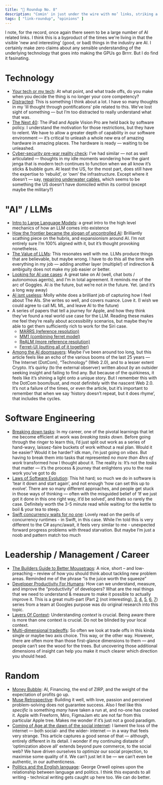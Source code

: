 ```yaml
---
title: "🔗 Roundup No. 8"
description: "Comin' in just under the wire with mo’ links, striking a reflective tone"
tags: [ "link-roundup", "opinions" ]
---
```

I note, for the record, once again there seem to be a large number of AI related links. I think this is a byproduct of the times we're living in that the visible 'new and interesting' (good, or bad) things in the industry are AI. I certainly make zero claims about any sensible understanding of the underlying technology that goes into making the GPUs go Brrrr. But I do find it fasinating.

# Technology
- [Your tech or my tech](https://berthub.eu/articles/posts/your-tech-my-tech/): At what point, and what trade offs, do you make when you decide the thing is no longer your core competency?
- [Distracted](https://lmnt.me/blog/distracted.html): This is something I think about a lot. I have so many thoughts in my ‘ill thought through pontifications’ pile related to this. We’ve lost sight of something — but I’m too distracted to really understand what that was.
- [The Next 40](https://furbo.org/2024/01/29/the-next-40/): The iPad and Apple Vision Pro are held back by software policy. I understand the motivation for those restrictions, but they have to relent. We have to allow a greater depth of capability in our software environment — it’s critical to unleash a whole new era of amazing hardware in amazing places. The hardware is ready — waiting to be unleashed.
- [Cyber-security pre-war reality check](https://berthub.eu/articles/posts/cyber-security-pre-war-reality-check/): I’ve had similar — not as well articulated — thoughts in my idle moments wondering how the giant jenga that is modern tech continues to function when we all know it’s sticks & bubble gum. At least the US, for the most part, does still have the expertise to ‘rebuild’, or ‘own’ the infrastructure. Except where it doesn’t — say, [repairing underwater cables](https://www.theverge.com/c/24070570/internet-cables-undersea-deep-repair-ships), which seems to be something the US doesn’t have domiciled within its control (except maybe the military?)

# "AI" / LLMs
- [Intro to Large Language Models](https://m.youtube.com/watch?v=zjkBMFhNj_g): a great intro to the high level mechanics of how an LLM comes into existence
- [How the frontier became the slogan of uncontrolled AI](https://www.schneier.com/blog/archives/2024/02/how-the-frontier-became-the-slogan-of-uncontrolled-ai.html): Brilliantly scathing piece on the hubris, and expansionism around AI. I’m not entirely sure I’m 100% aligned with it, but it’s thought provoking nonetheless.
- [The Value of LLMs](https://bsky.app/profile/martin.kleppmann.com/post/3kquvol6s5b2a): This resonates well with me. LLMs produce things that are believable, but maybe wrong. I have to do this all the time with everything in my job — adding another layer (multiple!) of indirection & ambiguity does not make my job easier _or_ better.
- [Looking for AI use cases](https://www.ben-evans.com/benedictevans/2024/4/19/looking-for-ai-use-cases): A great take on AI (well, chat bots / autonomous agents), and I’m in total agreement. It reminds me of the arc of Goggles. AI *is* the future, but we’re not *in* the future. Yet. (and it’s  a long way away)
- [AI isnt useless](https://www.citationneeded.news/ai-isnt-useless/): Molly white does a brilliant job of capturing how I feel about The AIs. She writes so well, and covers nuance. Love it. (I wish we could agree to call ML ML, and leave AI to the future)
- A series of papers that tell a journey for Apple, and how they think they’ve found a real world use case for the LLM. Reading these makes me feel they’re really about accessibility scenarios, but maybe they’re able to get them sufficiently rich to work for the Siri case.
  - [MARRS (reference resolution)](https://arxiv.org/abs/2311.01650v1)
  - [MM1 (combining ferret model)](https://arxiv.org/abs/2403.09611v3)
  - [ReALM (more reference resolution)](https://arxiv.org/abs/2403.20329v1P)
  - [Ferret-UI (putting all of it together)](https://arxiv.org/abs/2404.05719v1)
- [Among the AI doomsayers](https://www.newyorker.com/magazine/2024/03/18/among-the-ai-doomsayers): Maybe I’ve been around too long, but this article feels like an echo of the various booms of the last 25 years — The Internet (DotCom), “Technology” (Web 2.0), and to a lesser extent Crypto. It’s quirky (to the external observer) written about _by_ an outsider seeking insight and failing to find any. But because of the quirkiness, it feels like it’s shining a light onto a unique story. But I remember this with the DotCom boom/bust, and most definitely with the nascent Web 2.0. It’s not a failure of the times, or even the article, but it’s important to remember that when we say ‘history doesn’t repeat, but it does rhyme’, that includes the cycles.

# Software Engineering
- [Breaking down tasks](https://jacobian.org/2024/mar/11/breaking-down-tasks/): In my career, one of the pivotal learnings that let me become efficient at work was _breaking tasks down_. Before going through the ringer to learn this, I’d just split out work as a series of hand-wavy, laissez-faire buckets of work without a real plan. Would it be easier? Would it be harder? idk man, i’m just going on _vibes_. But having to break them into tasks that represented _no more than 4hrs of work_ transformed how I thought about it. The reality is: It’s not the *tasks* that matter — it’s the process & journey that enlightens you to the real work you’ve got to do
- [Laws of Software Evolution](https://two-wrongs.com/laws-of-software-evolution): This hit hard; so much we do in software is ‘tear it down and start again’, and not enough ‘how can set this up to evolve’. There are so many different approaches, and people get stuck in those ways of thinking — often with the misguided belief of ‘If we just got it done in this one right way, it’d be solved’, and thats so rarely the case. Definitely worth the 3-5 minute read while waiting for the kettle to boil & your tea to steep.
- [Swift concurrency waits for no one](https://saagarjha.com/blog/2023/12/22/swift-concurrency-waits-for-no-one/): Lovely read on the perils of concurrency runtimes - in Swift, in this case. While I’m told this is very different to the C# async/await, it feels very similar to me - unexpected forward progress problems with thread starvation. But maybe I’m just a noob and pattern match too much

# Leadership / Management / Career
- [The Builders Guide to Better Mousetraps](https://brooker.co.za/blog/2024/03/04/mousetrap.html): A nice, short – and low-preaching – review of how you should think about tackling new problem areas. Reminded me of the phrase “is the juice worth the squeeze”
- [Developer Productivity For Humans](https://www.computer.org/csdl/magazine/so/2023/01/09994260/1JgvStCbvcQ): How can we understand, measure, and improve the “productivity” of developers? What are the real things that we need to understand & measure to make it possible to actually improve it. This is a great multi-part (Part [2](https://ieeexplore.ieee.org/document/10043615) (not interesting), [3](https://ieeexplore.ieee.org/document/10109339), [4](https://ieeexplore.ieee.org/document/10176199), [5](https://ieeexplore.ieee.org/document/10273824), [6](https://www.computer.org/csdl/magazine/so/2023/06/10339107/1SwMIXXv6Y8), [7](https://ieeexplore.ieee.org/document/10372494/references)) series from a team at Googles purpose was do original research into this topic.
- [Layers Of Context](https://lethain.com/layers-of-context/): Understanding _context_ is crucial. Being aware there is more than one context is crucial. Do not be blinded by your local context.
- [Multi-dimensional tradeoffs](https://lethain.com/multi-dimensional-tradeoffs/): So often we look at trade offs in this kinda single or maybe two axis choice. This way, or the other way. However, there are often more than those first-glance dimensions to them — and people can’t see the wood for the trees. But uncovering those additional dimensions of insight can help you make it much clearer which direction you should head.

# Random
- [Money Bubble](https://www.tbray.org/ongoing/When/202x/2024/02/25/Money-AI-Bubble): AI, Financing, the end of ZIRP, and the weight of the expectation of profits go up.
- [Muse Retrospective](https://adamwiggins.com/muse-retrospective/): Building it well, with love, passion and perceived problem-solving does not guarantee success. Also I feel like this *specific* is something *many* have taken a run at, and no-one has cracked it. Apple with Freeform, Miro, FigmaJam etc are not far from this particular Apple tree. Makes me wonder if it’s just not a good paradigm.
- [Coming of Age at the dawn of the social internet](https://www.newyorker.com/culture/the-weekend-essay/coming-of-age-at-the-dawn-of-the-social-internet): I lament the loss of the internet — both social- and the wider- internet — in a way that feels very strange. This article captures a good sense of that — although, entirely different in its detail. I wonder if my continuing distaste of ‘optimization above all’ extends beyond pure commerce, to the social web? We have driven ourselves to *optimize* our social projection, to maximise some quality of it. We can’t just let it be — we can’t even be authentic, in our authenticness.
- [Politics and the English language](https://www.orwell.ru/library/essays/politics/english/e_polit): George Orwell opines upon the relationship between language and politics. I think this expands to all writing - technical writing gets caught up here too. We can do better.